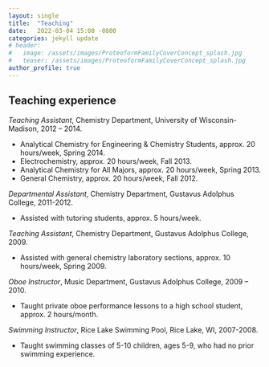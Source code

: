 ```yaml
---
layout: single
title:  "Teaching"
date:   2022-03-04 15:00 -0800
categories: jekyll update
# header:
#   image: /assets/images/ProteoformFamilyCoverConcept_splash.jpg
#   teaser: /assets/images/ProteoformFamilyCoverConcept_splash.jpg
author_profile: true
---
```


## Teaching experience
_Teaching Assistant_, Chemistry Department, University of Wisconsin-Madison, 2012 – 2014.
  * Analytical Chemistry for Engineering & Chemistry Students, approx. 20 hours/week, Spring 2014.
  * Electrochemistry, approx. 20 hours/week, Fall 2013.
  * Analytical Chemistry for All Majors, approx. 20 hours/week, Spring 2013.
  * General Chemistry, approx. 20 hours/week, Fall 2012.

_Departmental Assistant_, Chemistry Department, Gustavus Adolphus College, 2011-2012.
  * Assisted with tutoring students, approx. 5 hours/week.

_Teaching Assistant_, Chemistry Department, Gustavus Adolphus College, 2009.
  * Assisted with general chemistry laboratory sections, approx. 10 hours/week, Spring 2009. 

_Oboe Instructor_, Music Department, Gustavus Adolphus College, 2009 – 2010.
  * Taught private oboe performance lessons to a high school student, approx. 2 hours/month.

_Swimming Instructor_, Rice Lake Swimming Pool, Rice Lake, WI, 2007-2008.
  * Taught swimming classes of 5-10 children, ages 5-9, who had no prior swimming experience.
